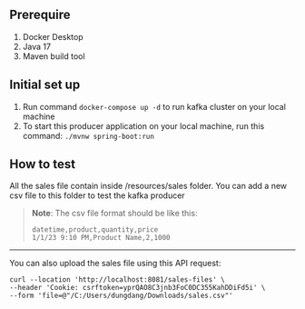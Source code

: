 ## Prerequire
1. Docker Desktop
2. Java 17
3. Maven build tool

## Initial set up
1. Run command `docker-compose up -d` to run kafka cluster on your local machine
2. To start this producer application on your local machine, run this command: `./mvnw spring-boot:run`

## How to test
All the sales file contain inside /resources/sales folder. You can add a new csv file to this folder to test the kafka producer
> **Note**: The csv file format should be like this:
> ```
> datetime,product,quantity,price
> 1/1/23 9:10 PM,Product Name,2,1000
> ```
---
You can also upload the sales file using this API request:
```curl
curl --location 'http://localhost:8081/sales-files' \
--header 'Cookie: csrftoken=yprQAO8C3jnb3FoC0DC355KahDDiFd5i' \
--form 'file=@"/C:/Users/dungdang/Downloads/sales.csv"'
```